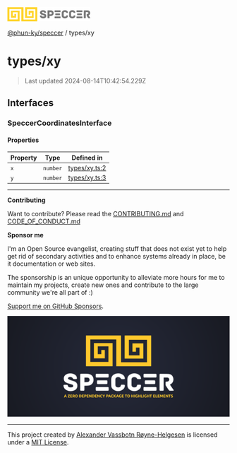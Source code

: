 <div>
  <img alt="SPECCER logo" src="https://raw.githubusercontent.com/phun-ky/speccer/main/public/logo-speccer-horizontal-colored-package.svg?raw=true" style="max-height:32px;" />
</div>

[@phun-ky/speccer](../README.md) / types/xy

# types/xy

> Last updated 2024-08-14T10:42:54.229Z

## Interfaces

### SpeccerCoordinatesInterface

#### Properties

| Property | Type     | Defined in                                                                       |
| -------- | -------- | -------------------------------------------------------------------------------- |
| `x`      | `number` | [types/xy.ts:2](https://github.com/phun-ky/speccer/blob/main/src/types/xy.ts#L2) |
| `y`      | `number` | [types/xy.ts:3](https://github.com/phun-ky/speccer/blob/main/src/types/xy.ts#L3) |

---

**Contributing**

Want to contribute? Please read the [CONTRIBUTING.md](https://github.com/phun-ky/speccer/blob/main/CONTRIBUTING.md) and [CODE_OF_CONDUCT.md](https://github.com/phun-ky/speccer/blob/main/CODE_OF_CONDUCT.md)

**Sponsor me**

I'm an Open Source evangelist, creating stuff that does not exist yet to help get rid of secondary activities and to enhance systems already in place, be it documentation or web sites.

The sponsorship is an unique opportunity to alleviate more hours for me to maintain my projects, create new ones and contribute to the large community we're all part of :)

[Support me on GitHub Sponsors](https://github.com/sponsors/phun-ky).

![Speccer banner, with logo and slogan: A zero dependency package to highlight elements](https://github.com/phun-ky/speccer/blob/main/public/speccer-banner.png?raw=true)

---

This project created by [Alexander Vassbotn Røyne-Helgesen](http://phun-ky.net) is licensed under a [MIT License](https://choosealicense.com/licenses/mit/).
